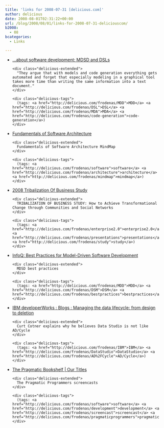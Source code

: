 ```yaml
---
title: 'links for 2008-07-31 [delicious.com]'
author: delicious
date: 2008-08-01T02:31:22+00:00
url: /blog/2008/08/01/links-for-2008-07-31-deliciouscom/
b2008:
  - 08
bcategories:
  - Links

---
```

<ul class="delicious">
  <li>
    <div class="delicious-link">
      <a href="http://effi-blog.blogspot.com/2008/07/mdsd-and-dsls.html">&#8230;about software development: MDSD and DSLs</a>
    </div>
    
    <div class="delicious-extended">
      "They argue that with models and code generation everything gets automated and forget that especially modeling in a graphical tool takes more time than writing the same information into a text document."
    </div>
    
    <div class="delicious-tags">
      (tags: <a href="http://delicious.com/frodenas/MDD">MDD</a> <a href="http://delicious.com/frodenas/DSL">DSL</a> <a href="http://delicious.com/frodenas/MDA">MDA</a> <a href="http://delicious.com/frodenas/code-generation">code-generation</a>)
    </div>
  </li>
  
  <li>
    <div class="delicious-link">
      <a href="http://www.i2e.com.es/mindmap/fundamentalsSoftwareArchitecture.html">Fundamentals of Software Architecture</a>
    </div>
    
    <div class="delicious-extended">
      Fundamentals of Software Architecture MindMap
    </div>
    
    <div class="delicious-tags">
      (tags: <a href="http://delicious.com/frodenas/software">software</a> <a href="http://delicious.com/frodenas/architecture">architecture</a> <a href="http://delicious.com/frodenas/mindmap">mindmap</a>)
    </div>
  </li>
  
  <li>
    <div class="delicious-link">
      <a href="http://www.slideshare.net/fgossieaux/2008-tribalization-of-business-study-447040/">2008 Tribalization Of Business Study</a>
    </div>
    
    <div class="delicious-extended">
      TRIBALIZATION OF BUSINESS STUDY: How to Achieve Transformational Change through Communities and Social Networks
    </div>
    
    <div class="delicious-tags">
      (tags: <a href="http://delicious.com/frodenas/enterprise2.0">enterprise2.0</a> <a href="http://delicious.com/frodenas/presentations">presentations</a> <a href="http://delicious.com/frodenas/study">study</a>)
    </div>
  </li>
  
  <li>
    <div class="delicious-link">
      <a href="http://www.infoq.com/articles/model-driven-dev-best-practices">InfoQ: Best Practices for Model-Driven Software Development</a>
    </div>
    
    <div class="delicious-extended">
      MDSD best practices
    </div>
    
    <div class="delicious-tags">
      (tags: <a href="http://delicious.com/frodenas/MDD">MDD</a> <a href="http://delicious.com/frodenas/DSM">DSM</a> <a href="http://delicious.com/frodenas/bestpractices">bestpractices</a>)
    </div>
  </li>
  
  <li>
    <div class="delicious-link">
      <a href="http://www.ibm.com/developerworks/blogs/page/datastudioteam?entry=ibm_i_ve_heard_this">IBM developerWorks : Blogs : Managing the data lifecycle: from design to deletion</a>
    </div>
    
    <div class="delicious-extended">
      Curt Cotner explains why he believes Data Studio is not like AD/Cycle
    </div>
    
    <div class="delicious-tags">
      (tags: <a href="http://delicious.com/frodenas/IBM">IBM</a> <a href="http://delicious.com/frodenas/DataStudio">DataStudio</a> <a href="http://delicious.com/frodenas/AD%2FCycle">AD/Cycle</a>)
    </div>
  </li>
  
  <li>
    <div class="delicious-link">
      <a href="http://pragprog.com/screencasts">The Pragmatic Bookshelf | Our Titles</a>
    </div>
    
    <div class="delicious-extended">
      The Pragmatic Programmers screencasts
    </div>
    
    <div class="delicious-tags">
      (tags: <a href="http://delicious.com/frodenas/software">software</a> <a href="http://delicious.com/frodenas/development">development</a> <a href="http://delicious.com/frodenas/screencast">screencast</a> <a href="http://delicious.com/frodenas/pragmaticprogrammers">pragmaticprogrammers</a>)
    </div>
  </li>
</ul>